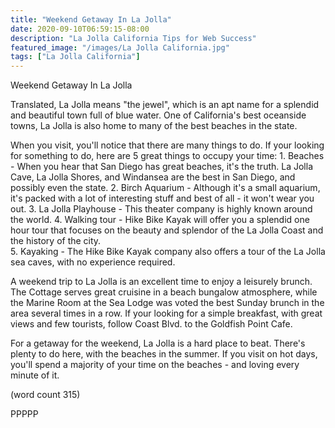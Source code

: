 ```yaml
---
title: "Weekend Getaway In La Jolla"
date: 2020-09-10T06:59:15-08:00
description: "La Jolla California Tips for Web Success"
featured_image: "/images/La Jolla California.jpg"
tags: ["La Jolla California"]
---
```


Weekend Getaway In La Jolla

Translated, La Jolla means "the jewel", which is an
apt name for a splendid and beautiful town full of
blue water.  One of California's best oceanside 
towns, La Jolla is also home to many of the best
beaches in the state.

When you visit, you'll notice that there are many
things to do.  If your looking for something to do,
here are 5 great things to occupy your time:
	1.  Beaches - When you hear that San Diego
has great beaches, it's the truth.  La Jolla Cave,
La Jolla Shores, and Windansea are the best in
San Diego, and possibly even the state.
	2.  Birch Aquarium - Although it's a small
aquarium, it's packed with a lot of interesting
stuff and best of all - it won't wear you out.
	3.  La Jolla Playhouse - This theater 
company is highly known around the world.
	4.  Walking tour - Hike Bike Kayak will
offer you a splendid one hour tour that focuses
on the beauty and splendor of the La Jolla Coast
and the history of the city.  
	5.  Kayaking - The Hike Bike Kayak company
also offers a tour of the La Jolla sea caves, 
with no experience required.

A weekend trip to La Jolla is an excellent time
to enjoy a leisurely brunch.  The Cottage serves
great cruisine in a beach bungalow atmosphere, 
while the Marine Room at the Sea Lodge was voted
the best Sunday brunch in the area several times
in a row.  If your looking for a simple 
breakfast, with great views and few tourists, 
follow Coast Blvd. to the Goldfish Point Cafe.

For a getaway for the weekend, La Jolla is a hard
place to beat.  There's plenty to do here, with
the beaches in the summer.  If you visit on hot
days, you'll spend a majority of your time on
the beaches - and loving every minute of it.

(word count 315)

PPPPP
